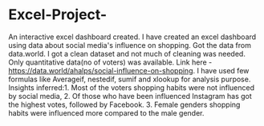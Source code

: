# Excel-Project-

An interactive excel dashboard created. I have created an excel dashboard using data about social media's influence on shopping. Got the data from data.world. I got a clean dataset and not much of cleaning was needed. Only quantitative data(no of voters) was available. Link here - https://data.world/ahalps/social-influence-on-shopping. I have used few formulas like Averageif, nestedif, sumif and xlookup for analysis purpose. Insights inferred:1. Most of the voters shopping habits were not influenced by social media, 2. Of those who have been influenced Instagram has got the highest votes, followed by Facebook. 3. Female genders shopping habits were influenced more compared to the male gender.
